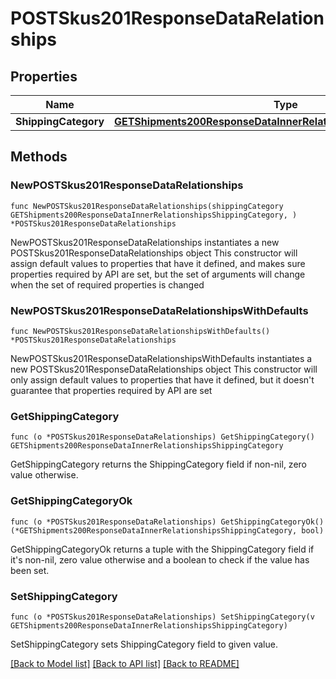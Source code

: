 # POSTSkus201ResponseDataRelationships

## Properties

Name | Type | Description | Notes
------------ | ------------- | ------------- | -------------
**ShippingCategory** | [**GETShipments200ResponseDataInnerRelationshipsShippingCategory**](GETShipments200ResponseDataInnerRelationshipsShippingCategory.md) |  | 

## Methods

### NewPOSTSkus201ResponseDataRelationships

`func NewPOSTSkus201ResponseDataRelationships(shippingCategory GETShipments200ResponseDataInnerRelationshipsShippingCategory, ) *POSTSkus201ResponseDataRelationships`

NewPOSTSkus201ResponseDataRelationships instantiates a new POSTSkus201ResponseDataRelationships object
This constructor will assign default values to properties that have it defined,
and makes sure properties required by API are set, but the set of arguments
will change when the set of required properties is changed

### NewPOSTSkus201ResponseDataRelationshipsWithDefaults

`func NewPOSTSkus201ResponseDataRelationshipsWithDefaults() *POSTSkus201ResponseDataRelationships`

NewPOSTSkus201ResponseDataRelationshipsWithDefaults instantiates a new POSTSkus201ResponseDataRelationships object
This constructor will only assign default values to properties that have it defined,
but it doesn't guarantee that properties required by API are set

### GetShippingCategory

`func (o *POSTSkus201ResponseDataRelationships) GetShippingCategory() GETShipments200ResponseDataInnerRelationshipsShippingCategory`

GetShippingCategory returns the ShippingCategory field if non-nil, zero value otherwise.

### GetShippingCategoryOk

`func (o *POSTSkus201ResponseDataRelationships) GetShippingCategoryOk() (*GETShipments200ResponseDataInnerRelationshipsShippingCategory, bool)`

GetShippingCategoryOk returns a tuple with the ShippingCategory field if it's non-nil, zero value otherwise
and a boolean to check if the value has been set.

### SetShippingCategory

`func (o *POSTSkus201ResponseDataRelationships) SetShippingCategory(v GETShipments200ResponseDataInnerRelationshipsShippingCategory)`

SetShippingCategory sets ShippingCategory field to given value.



[[Back to Model list]](../README.md#documentation-for-models) [[Back to API list]](../README.md#documentation-for-api-endpoints) [[Back to README]](../README.md)



